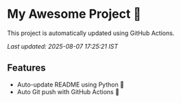 # My Awesome Project 🚀

This project is automatically updated using GitHub Actions.

_Last updated: 2025-08-07 17:25:21 IST_

## Features
- Auto-update README using Python 🐍
- Auto Git push with GitHub Actions 🤖
